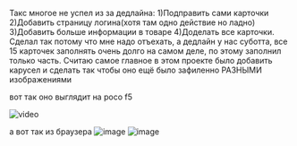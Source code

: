 Такс многое не успел из за дедлайна:
1)Подправить сами карточки
2)Добавить страницу логина(хотя там одно действие но ладно) 
3)Добавить больше информации в товаре
4)Доделать все карточки.
Сделал так потому что мне надо отъехать, а дедлайн у нас суботта, все 15 карточек заполнять очень долго на самом деле, по этому заполнил только часть.
Считаю самое главное в этом проекте было добавить карусел и сделать так чтобы оно ещё было зафиленно РАЗНЫМИ изображениями

вот так оно выглядит на poco f5 


![video](https://github.com/Maslyatiy/OzonTerpit/assets/73582371/8b132d54-8c01-4bdc-91f0-7b6401e847ae)











а вот так из браузера 
![image](https://github.com/Maslyatiy/OzonTerpit/assets/73582371/57535260-717c-4622-8f9e-a856ce2feea9)
![image](https://github.com/Maslyatiy/OzonTerpit/assets/73582371/4efd2f5c-b913-4096-b851-0f95bcecaff5)



